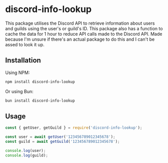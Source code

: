 # discord-info-lookup

This package utilises the Discord API to retrieve information about users and guilds using the user's or guild's ID. This package also has a function to cache the data for 1 hour to reduce API calls made to the Discord API. Made because I'm unsure if there's an actual package to do this and I can't be assed to look it up.

## Installation

Using NPM:

```bash
npm install discord-info-lookup
```

Or using Bun:

```bash
bun install discord-info-lookup
```

## Usage

```js
const { getUser, getGuild } = require('discord-info-lookup');

const user = await getUser('123456789012345678');
const guild = await getGuild('123456789012345678');

console.log(user);
console.log(guild);
```
